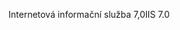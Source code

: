<span data-ttu-id="d33a5-101">Internetová informační služba 7,0</span><span class="sxs-lookup"><span data-stu-id="d33a5-101">IIS 7.0</span></span>